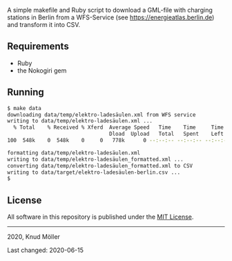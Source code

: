 A simple makefile and Ruby script to download a GML-file with charging stations in Berlin from a WFS-Service (see https://energieatlas.berlin.de) and transform it into CSV.

## Requirements

* Ruby
* the Nokogiri gem

## Running

```bash
$ make data
downloading data/temp/elektro-ladesäulen.xml from WFS service
writing to data/temp/elektro-ladesäulen.xml ...
  % Total    % Received % Xferd  Average Speed   Time    Time     Time  Current
                                 Dload  Upload   Total   Spent    Left  Speed
100  548k    0  548k    0     0   778k      0 --:--:-- --:--:-- --:--:--  778k

formatting data/temp/elektro-ladesäulen.xml
writing to data/temp/elektro-ladesäulen_formatted.xml ...
converting data/temp/elektro-ladesäulen_formatted.xml to CSV
writing to data/target/elektro-ladesäulen-berlin.csv ...
$
```

## License

All software in this repository is published under the [MIT License](LICENSE).

---

2020, Knud Möller

Last changed: 2020-06-15
